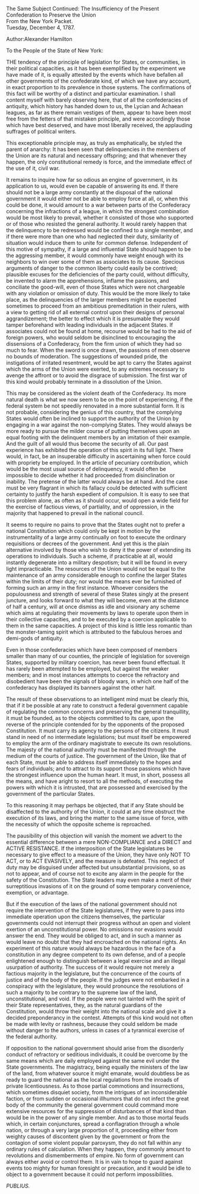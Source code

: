 The Same Subject Continued: The Insufficiency of the Present Confederation to Preserve the Union  
From the New York Packet.  
Tuesday, December 4, 1787.

Author:Alexander Hamilton

To the People of the State of New York:

THE tendency of the principle of legislation for States, or communities, in their political capacities, as it has been exemplified by the experiment we have made of it, is equally attested by the events which have befallen all other governments of the confederate kind, of which we have any account, in exact proportion to its prevalence in those systems. The confirmations of this fact will be worthy of a distinct and particular examination. I shall content myself with barely observing here, that of all the confederacies of antiquity, which history has handed down to us, the Lycian and Achaean leagues, as far as there remain vestiges of them, appear to have been most free from the fetters of that mistaken principle, and were accordingly those which have best deserved, and have most liberally received, the applauding suffrages of political writers.

This exceptionable principle may, as truly as emphatically, be styled the parent of anarchy: It has been seen that delinquencies in the members of the Union are its natural and necessary offspring; and that whenever they happen, the only constitutional remedy is force, and the immediate effect of the use of it, civil war.

It remains to inquire how far so odious an engine of government, in its application to us, would even be capable of answering its end. If there should not be a large army constantly at the disposal of the national government it would either not be able to employ force at all, or, when this could be done, it would amount to a war between parts of the Confederacy concerning the infractions of a league, in which the strongest combination would be most likely to prevail, whether it consisted of those who supported or of those who resisted the general authority. It would rarely happen that the delinquency to be redressed would be confined to a single member, and if there were more than one who had neglected their duty, similarity of situation would induce them to unite for common defense. Independent of this motive of sympathy, if a large and influential State should happen to be the aggressing member, it would commonly have weight enough with its neighbors to win over some of them as associates to its cause. Specious arguments of danger to the common liberty could easily be contrived; plausible excuses for the deficiencies of the party could, without difficulty, be invented to alarm the apprehensions, inflame the passions, and conciliate the good-will, even of those States which were not chargeable with any violation or omission of duty. This would be the more likely to take place, as the delinquencies of the larger members might be expected sometimes to proceed from an ambitious premeditation in their rulers, with a view to getting rid of all external control upon their designs of personal aggrandizement; the better to effect which it is presumable they would tamper beforehand with leading individuals in the adjacent States. If associates could not be found at home, recourse would be had to the aid of foreign powers, who would seldom be disinclined to encouraging the dissensions of a Confederacy, from the firm union of which they had so much to fear. When the sword is once drawn, the passions of men observe no bounds of moderation. The suggestions of wounded pride, the instigations of irritated resentment, would be apt to carry the States against which the arms of the Union were exerted, to any extremes necessary to avenge the affront or to avoid the disgrace of submission. The first war of this kind would probably terminate in a dissolution of the Union.

This may be considered as the violent death of the Confederacy. Its more natural death is what we now seem to be on the point of experiencing, if the federal system be not speedily renovated in a more substantial form. It is not probable, considering the genius of this country, that the complying States would often be inclined to support the authority of the Union by engaging in a war against the non-complying States. They would always be more ready to pursue the milder course of putting themselves upon an equal footing with the delinquent members by an imitation of their example. And the guilt of all would thus become the security of all. Our past experience has exhibited the operation of this spirit in its full light. There would, in fact, be an insuperable difficulty in ascertaining when force could with propriety be employed. In the article of pecuniary contribution, which would be the most usual source of delinquency, it would often be impossible to decide whether it had proceeded from disinclination or inability. The pretense of the latter would always be at hand. And the case must be very flagrant in which its fallacy could be detected with sufficient certainty to justify the harsh expedient of compulsion. It is easy to see that this problem alone, as often as it should occur, would open a wide field for the exercise of factious views, of partiality, and of oppression, in the majority that happened to prevail in the national council.

It seems to require no pains to prove that the States ought not to prefer a national Constitution which could only be kept in motion by the instrumentality of a large army continually on foot to execute the ordinary requisitions or decrees of the government. And yet this is the plain alternative involved by those who wish to deny it the power of extending its operations to individuals. Such a scheme, if practicable at all, would instantly degenerate into a military despotism; but it will be found in every light impracticable. The resources of the Union would not be equal to the maintenance of an army considerable enough to confine the larger States within the limits of their duty; nor would the means ever be furnished of forming such an army in the first instance. Whoever considers the populousness and strength of several of these States singly at the present juncture, and looks forward to what they will become, even at the distance of half a century, will at once dismiss as idle and visionary any scheme which aims at regulating their movements by laws to operate upon them in their collective capacities, and to be executed by a coercion applicable to them in the same capacities. A project of this kind is little less romantic than the monster-taming spirit which is attributed to the fabulous heroes and demi-gods of antiquity.

Even in those confederacies which have been composed of members smaller than many of our counties, the principle of legislation for sovereign States, supported by military coercion, has never been found effectual. It has rarely been attempted to be employed, but against the weaker members; and in most instances attempts to coerce the refractory and disobedient have been the signals of bloody wars, in which one half of the confederacy has displayed its banners against the other half.

The result of these observations to an intelligent mind must be clearly this, that if it be possible at any rate to construct a federal government capable of regulating the common concerns and preserving the general tranquillity, it must be founded, as to the objects committed to its care, upon the reverse of the principle contended for by the opponents of the proposed Constitution. It must carry its agency to the persons of the citizens. It must stand in need of no intermediate legislations; but must itself be empowered to employ the arm of the ordinary magistrate to execute its own resolutions. The majesty of the national authority must be manifested through the medium of the courts of justice. The government of the Union, like that of each State, must be able to address itself immediately to the hopes and fears of individuals; and to attract to its support those passions which have the strongest influence upon the human heart. It must, in short, possess all the means, and have aright to resort to all the methods, of executing the powers with which it is intrusted, that are possessed and exercised by the government of the particular States.

To this reasoning it may perhaps be objected, that if any State should be disaffected to the authority of the Union, it could at any time obstruct the execution of its laws, and bring the matter to the same issue of force, with the necessity of which the opposite scheme is reproached.

The pausibility of this objection will vanish the moment we advert to the essential difference between a mere NON-COMPLIANCE and a DIRECT and ACTIVE RESISTANCE. If the interposition of the State legislatures be necessary to give effect to a measure of the Union, they have only NOT TO ACT, or to ACT EVASIVELY, and the measure is defeated. This neglect of duty may be disguised under affected but unsubstantial provisions, so as not to appear, and of course not to excite any alarm in the people for the safety of the Constitution. The State leaders may even make a merit of their surreptitious invasions of it on the ground of some temporary convenience, exemption, or advantage.

But if the execution of the laws of the national government should not require the intervention of the State legislatures, if they were to pass into immediate operation upon the citizens themselves, the particular governments could not interrupt their progress without an open and violent exertion of an unconstitutional power. No omissions nor evasions would answer the end. They would be obliged to act, and in such a manner as would leave no doubt that they had encroached on the national rights. An experiment of this nature would always be hazardous in the face of a constitution in any degree competent to its own defense, and of a people enlightened enough to distinguish between a legal exercise and an illegal usurpation of authority. The success of it would require not merely a factious majority in the legislature, but the concurrence of the courts of justice and of the body of the people. If the judges were not embarked in a conspiracy with the legislature, they would pronounce the resolutions of such a majority to be contrary to the supreme law of the land, unconstitutional, and void. If the people were not tainted with the spirit of their State representatives, they, as the natural guardians of the Constitution, would throw their weight into the national scale and give it a decided preponderancy in the contest. Attempts of this kind would not often be made with levity or rashness, because they could seldom be made without danger to the authors, unless in cases of a tyrannical exercise of the federal authority.

If opposition to the national government should arise from the disorderly conduct of refractory or seditious individuals, it could be overcome by the same means which are daily employed against the same evil under the State governments. The magistracy, being equally the ministers of the law of the land, from whatever source it might emanate, would doubtless be as ready to guard the national as the local regulations from the inroads of private licentiousness. As to those partial commotions and insurrections, which sometimes disquiet society, from the intrigues of an inconsiderable faction, or from sudden or occasional illhumors that do not infect the great body of the community the general government could command more extensive resources for the suppression of disturbances of that kind than would be in the power of any single member. And as to those mortal feuds which, in certain conjunctures, spread a conflagration through a whole nation, or through a very large proportion of it, proceeding either from weighty causes of discontent given by the government or from the contagion of some violent popular paroxysm, they do not fall within any ordinary rules of calculation. When they happen, they commonly amount to revolutions and dismemberments of empire. No form of government can always either avoid or control them. It is in vain to hope to guard against events too mighty for human foresight or precaution, and it would be idle to object to a government because it could not perform impossibilities.

_PUBLIUS._


